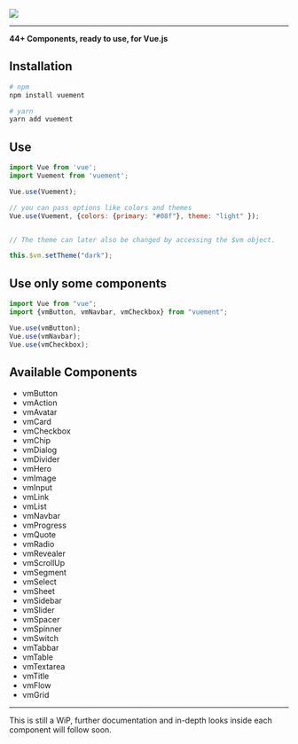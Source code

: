 ![](https://timos.s3.eu-central-1.amazonaws.com/lib/632e6c9c-bee5-4018-9e19-0ebdb099af7b.svg)
___

**44+ Components, ready to use, for Vue.js**

## Installation

``` bash
# npm
npm install vuement
```

``` bash
# yarn
yarn add vuement
```
## Use

``` javascript
import Vue from 'vue';
import Vuement from 'vuement';

Vue.use(Vuement);

// you can pass options like colors and themes
Vue.use(Vuement, {colors: {primary: "#08f"}, theme: "light" });


// The theme can later also be changed by accessing the $vm object.

this.$vm.setTheme("dark");
```

## Use only some components

``` javascript
import Vue from "vue";
import {vmButton, vmNavbar, vmCheckbox} from "vuement";

Vue.use(vmButton);
Vue.use(vmNavbar);
Vue.use(vmCheckbox);
```

## Available Components

* vmButton
* vmAction
* vmAvatar
* vmCard
* vmCheckbox
* vmChip
* vmDialog
* vmDivider
* vmHero
* vmImage
* vmInput
* vmLink
* vmList
* vmNavbar
* vmProgress
* vmQuote
* vmRadio
* vmRevealer
* vmScrollUp
* vmSegment
* vmSelect
* vmSheet
* vmSidebar
* vmSlider
* vmSpacer
* vmSpinner
* vmSwitch
* vmTabbar
* vmTable
* vmTextarea
* vmTitle
* vmFlow
* vmGrid

___

This is still a WiP, further documentation and in-depth looks inside each component will follow soon.
